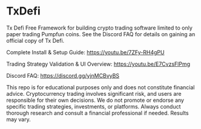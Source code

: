 # TxDefi
Tx Defi Free Framework for building crypto trading software limited to only paper trading Pumpfun coins. See the Discord FAQ for details on gaining an official copy of Tx Defi. 

Complete Install & Setup Guide: https://youtu.be/7ZFy-RH4gPU

Trading Strategy Validation & UI Overview: https://youtu.be/E7CvzsFlPmg

Discord FAQ: https://discord.gg/yjnMCBvyBS


This repo is for educational purposes only and does not constitute financial advice. Cryptocurrency trading involves significant risk, and users are responsible for their own decisions. We do not promote or endorse any specific trading strategies, investments, or platforms. Always conduct thorough research and consult a financial professional if needed. Results may vary.
